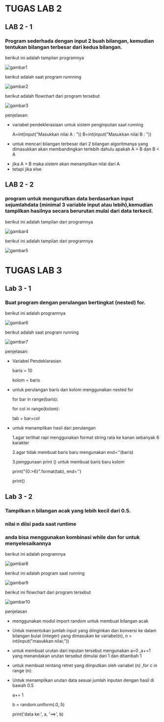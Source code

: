 # TUGAS LAB 2 
## LAB 2 - 1 
### Program sederhada dengan input 2 buah bilangan, kemudian tentukan bilangan terbesar dari kedua bilangan.

berikut ini adalah tampilan programnya <p>
![gambar1](ssgambar/ss1.png.png)

berikut adalah saat program runnning <p>
![gambar2](ssgambar/ss2.png.png)

berikut adalah flowchart dari program tersebut<p>
![gambar3](ssgambar/ss3.png.png)

penjelasan:<p>
- variabel pendeklerasiaan untuk sistem penginputan saat running <p>
A=int(input("Masukkan nilai A : "))
B=int(input("Masukkan nilai B : "))
- untuk mencari bilangan terbesar dari 2 bilangan algoritmanya yang dimasukkan akan membandingkan terlebih dahulu apakah A > B dan B < A<p>
- jika A > B maka sistem akan menampilkan nilai dari A 
- tetapi jika else 


## LAB 2 - 2
### program untuk mengurutkan data berdasarkan input sejumlahdata (minimal 3 variable input atau lebih),kemudian tampilkan hasilnya secara berurutan mulai dari data terkecil.

berikut ini adalah tampilan dari programnya <p>
![gambar4](ssgambar/ss4.png.png)

berikut ini adalah tampilan dari programnya<p>
![gambar5](ssgambar/ss5.png.png)

# TUGAS LAB 3
## Lab 3 - 1
### Buat program dengan perulangan bertingkat (nested) for.
berikut ini adalah programnya <p>
![gambar6](ssgambar/ss6.png.png)

berikut adalah saat program running<p>
![gambar7](ssgambar/ss7.png.png)

penjelasan:<p>
- Variabel Pendeklarasian<p>
baris = 10<p>
kolom = baris <p>
- untuk perulangan baris dan kolom menggunakan nested for <p>
for bar in range(baris):<p>
    for col in range(kolom):<p>
        tab = bar+col<p>
- untuk menampilkan hasil dari perulangan <p>
1.agar terlihat rapi menggunakan format string rata ke kanan sebanyak 6 karakter<p>
2.agar tidak membuat baris baru mengunakan end=''(baris)<p>
3.penggunaan print () untuk membuat baris baru kolom <p>
print("{0:>6}".format(tab), end='')<p>
    print()<p>

## Lab 3 - 2
### Tampilkan n bilangan acak yang lebih kecil dari 0.5.
### nilai n diisi pada saat runtime
### anda bisa menggunakan kombinasi while dan for untuk menyelesaikannya

berikut ini adalah programnya<p>
![gambar8](ssgambar/ss8.png.png)

berikut ini adalah program saat running<p>
![gambar9](ssgambar/ss9.png.png)

berikut ini flowchart dari program tersebut<p>
![gambar10](ssgambar/ss10.png.png)

penjelasan<p>
- menggunakan  modul import random untuk membuat bilangan acak<p>
- Untuk menentukan jumlah input yang diinginkan dan konversi ke dalam bilangan bulat (integer) yang dimasukan ke variabel(n), n = int(input("masukkan nilai;"))<p>
- untuk membuat urutan dari inputan tersebut mengunakan a=0 ,a+=1 yang menandakan urutan tersebut dimulai dari 1 dan ditambah 1 <p>
- untuk membuat rentang retret yang diinputkan oleh variabel (n) ,for c in range (n): <p>
- Untuk menampilkan urutan data sesuai jumlah inputan dengan hasil di bawah 0.5<p>
    a+= 1<p>
   b = random.uniform(.0,.5)<p>
   print('data ke:', a, '==>', b)<p>




